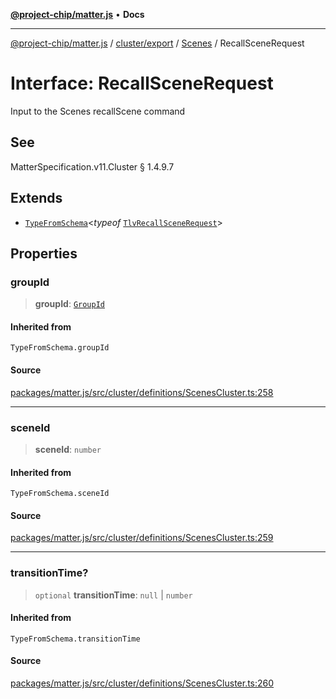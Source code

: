 [**@project-chip/matter.js**](../../../../../README.md) • **Docs**

***

[@project-chip/matter.js](../../../../../modules.md) / [cluster/export](../../../README.md) / [Scenes](../README.md) / RecallSceneRequest

# Interface: RecallSceneRequest

Input to the Scenes recallScene command

## See

MatterSpecification.v11.Cluster § 1.4.9.7

## Extends

- [`TypeFromSchema`](../../../../../tlv/export/README.md#typefromschemas)\<*typeof* [`TlvRecallSceneRequest`](../README.md#tlvrecallscenerequest)\>

## Properties

### groupId

> **groupId**: [`GroupId`](../../../../../datatype/export/README.md#groupid)

#### Inherited from

`TypeFromSchema.groupId`

#### Source

[packages/matter.js/src/cluster/definitions/ScenesCluster.ts:258](https://github.com/project-chip/matter.js/blob/7a8cbb56b87d4ccf34bec5a9a95ab40a1711324f/packages/matter.js/src/cluster/definitions/ScenesCluster.ts#L258)

***

### sceneId

> **sceneId**: `number`

#### Inherited from

`TypeFromSchema.sceneId`

#### Source

[packages/matter.js/src/cluster/definitions/ScenesCluster.ts:259](https://github.com/project-chip/matter.js/blob/7a8cbb56b87d4ccf34bec5a9a95ab40a1711324f/packages/matter.js/src/cluster/definitions/ScenesCluster.ts#L259)

***

### transitionTime?

> `optional` **transitionTime**: `null` \| `number`

#### Inherited from

`TypeFromSchema.transitionTime`

#### Source

[packages/matter.js/src/cluster/definitions/ScenesCluster.ts:260](https://github.com/project-chip/matter.js/blob/7a8cbb56b87d4ccf34bec5a9a95ab40a1711324f/packages/matter.js/src/cluster/definitions/ScenesCluster.ts#L260)
